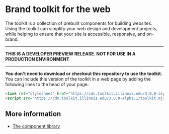 # Brand toolkit for the web

The toolkit is a collection of prebuilt components for building websites. Using the toolkit can simplify your web design and development projects, while helping to ensure that your site is accessible, responsive, and on-brand.

----

**THIS IS A DEVELOPER PREVIEW RELEASE. NOT FOR USE IN A PRODUCTION ENVIRONMENT**

----

**You don't need to download or checkout this repository to use the toolkit.** You can include this version of the toolkit in a web page by adding the following lines to the head of your page:

````html
<link rel="stylesheet" href="https://cdn.toolkit.illinois.edu/3.0.0-alpha.1/toolkit.css">
<script src="https://cdn.toolkit.illinois.edu/3.0.0-alpha.1/toolkit.mjs" type="module">
````

## More information

* [The component library](./src/components/README.md)